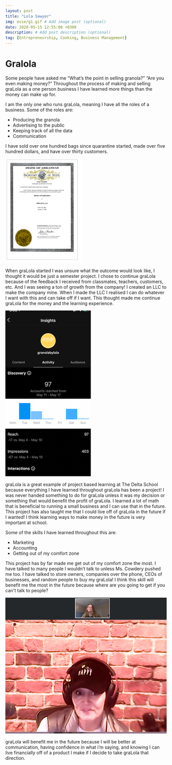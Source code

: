 ```yaml
---
layout: post
title: "Lola Sawyer"
img: evie/g1.gif # Add image post (optional)
date: 2020-05-15 12:55:00 +0300
description: # Add post description (optional)
tag: [Entrepreneurship, Cooking, Business Management]
---
```

# Gralola

Some people have asked me “What’s the point in selling granola?” “Are you even making money?” Throughout the process of making and selling graLola as a one person business I have learned more things than the money can make up for.

I am the only one who runs graLola, meaning I have all the roles of a business. Some of the roles are:

* Producing the granola
* Advertising to the public
* Keeping track of all the data
* Communication

I have sold over one hundred bags since quarantine started, made over five hundred dollars, and have over thirty customers.

![Image of App](../assets/img/lola/lola1.png)


When graLola started I was unsure what the outcome would look like, I thought it would be just a semester project. I chose to continue graLola because of the feedback I received from classmates, teachers, customers, etc. And I was seeing a ton of growth from the company! I created an LLC to make the company mine. When I made the LLC I realised I can do whatever I want with this and can take off if I want. This thought made me continue graLola for the money and the learning experience.

![Image of App](../assets/img/lola/lola2.png)


graLola is a great example of project based learning at The Delta School because everything I have learned throughout graLola has been a project! I was never handed something to do for graLola unless it was my decision or something that would benefit the profit of graLola. I learned a lot of math that is beneficial to running a small business and I can use that in the future. This project has also taught me that I could live off of graLola in the future if I wanted! I think learning ways to make money in the future is very important at school.

Some of the skills I have learned throughout this are:

* Marketing
* Accounting
* Getting out of my comfort zone

This project has by far made me get out of my comfort zone the most. I have talked to many people I wouldn’t talk to unless Ms. Cowdery pushed me too. I have talked to store owners, companies over the phone, CEOs of businesses, and random people to buy my graLola! I think this skill will benefit me the most in the future because where are you going to get if you can't talk to people?

![Image of App](../assets/img/lola/lola3.png)


graLola will benefit me in the future because I will be better at communication, having confidence in what i’m saying, and knowing I can live financially off of a product I make if I decide to take graLola that direction.
